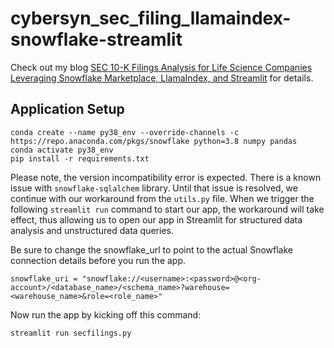 # cybersyn_sec_filing_llamaindex-snowflake-streamlit
Check out my blog [SEC 10-K Filings Analysis for Life Science Companies Leveraging Snowflake Marketplace, LlamaIndex, and Streamlit](https://medium.com/snowflake/sec-10-k-filings-analysis-for-life-science-companies-leveraging-snowflake-marketplace-llamaindex-f8ef99f18abd?sk=5ae1795acbffe3af4d7414c4a827ab85) for details.

## Application Setup

```
conda create --name py38_env --override-channels -c https://repo.anaconda.com/pkgs/snowflake python=3.8 numpy pandas
conda activate py38_env
pip install -r requirements.txt
```

Please note, the version incompatibility error is expected.  There is a known issue with ```snowflake-sqlalchem``` library.  Until that issue is resolved, we continue with our workaround from the ```utils.py``` file.  When we trigger the following ```streamlit run``` command to start our app, the workaround will take effect, thus allowing us to open our app in Streamlit for structured data analysis and unstructured data queries.

Be sure to change the snowflake_url to point to the actual Snowflake connection details before you run the app.
```
snowflake_uri = "snowflake://<username>:<password>@<org-account>/<database_name>/<schema_name>?warehouse=<warehouse_name>&role=<role_name>"
```

Now run the app by kicking off this command:
```
streamlit run secfilings.py
```


